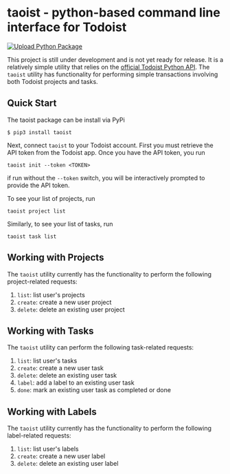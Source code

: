 # taoist - python-based command line interface for Todoist

[![Upload Python Package](https://github.com/popgendad/taoist/actions/workflows/python-publish.yml/badge.svg)](https://github.com/popgendad/taoist/actions/workflows/python-publish.yml)

This project is still under development and is not yet ready for release. It is a relatively simple utility that relies on the [official Todoist Python API](https://github.com/Doist/todoist-api-python). The `taoist` utility has functionality for performing simple transactions involving both Todoist projects and tasks.

Quick Start
-----------

The taoist package can be install via PyPi
```
$ pip3 install taoist
```

Next, connect `taoist` to your Todoist account. First you must retrieve the API token from the Todoist app.
Once you have the API token, you run
```
taoist init --token <TOKEN>
```
if run without the `--token` switch, you will be interactively prompted to provide the API token.

To see your list of projects, run
```
taoist project list
```
Similarly, to see your list of tasks, run
```
taoist task list
```

Working with Projects
---------------------

The `taoist` utility currently has the functionality to perform the following project-related requests:

1. `list`: list user's projects
2. `create`: create a new user project
3. `delete`: delete an existing user project

Working with Tasks
------------------

The `taoist` utility can perform the following task-related requests:

1. `list`: list user's tasks
2. `create`: create a new user task
3. `delete`: delete an existing user task
4. `label`: add a label to an existing user task
5. `done`: mark an existing user task as completed or done

Working with Labels
-------------------

The `taoist` utility currently has the functionality to perform the following label-related requests:

1. `list`: list user's labels
2. `create`: create a new user label
3. `delete`: delete an existing user label
